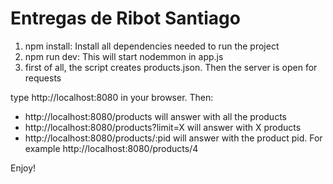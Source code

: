 # Entregas de Ribot Santiago

1) npm install: Install all dependencies needed to run the project
2) npm run dev: This will start nodemmon in app.js
3) first of all, the script creates products.json. Then the server is open for requests

type http://localhost:8080 in your browser. Then:

- http://localhost:8080/products will answer with all the products
- http://localhost:8080/products?limit=X will answer with X products
- http://localhost:8080/products/:pid will answer with the product pid. For example http://localhost:8080/products/4

Enjoy!